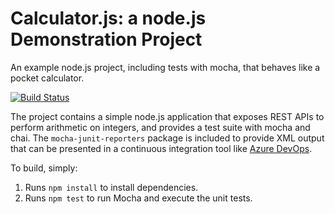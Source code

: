 Calculator.js: a node.js Demonstration Project
==============================================
An example node.js project, including tests with mocha, that behaves like
a pocket calculator.

[![Build Status](https://dev.azure.com/hieund0381/Parts%20Unlimited/_apis/build/status/hieundpython.calculator?branchName=refs%2Fpull%2F1%2Fmerge)](https://dev.azure.com/hieund0381/Parts%20Unlimited/_build/latest?definitionId=3&branchName=refs%2Fpull%2F1%2Fmerge)


The project contains a simple node.js application that exposes REST APIs
to perform arithmetic on integers, and provides a test suite with mocha
and chai.  The `mocha-junit-reporters` package is included to provide XML
output that can be presented in a continuous integration tool like
[Azure DevOps](https://azure.com/devops).

To build, simply:

1. Runs `npm install` to install dependencies.
2. Runs `npm test` to run Mocha and execute the unit tests.

